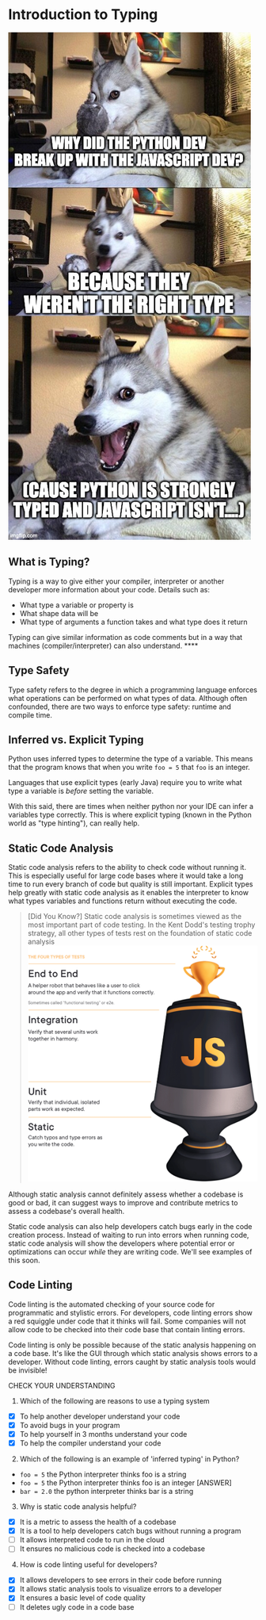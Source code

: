 # Introduction to Typing

![dad joke about types dating](/images/memes/type_dating_meme.jpg)

## What is Typing?

Typing is a way to give either your compiler, interpreter or another developer more information about your code. Details such as:

- What type a variable or property is 
- What shape data will be
- What type of arguments a function takes and what type does it return

Typing can give similar information as code comments but in a way that machines (compiler/interpreter) can also understand. ****

## Type Safety

Type safety refers to the degree in which a programming language enforces what operations can be performed on what types of data. Although often confounded, there are two ways to enforce type safety: runtime and compile time.

## Inferred vs. Explicit Typing

Python uses inferred types to determine the type of a variable. This means that the program knows that when you write `foo = 5` that `foo` is an integer.

Languages that use explicit types (early Java) require you to write what type a variable is *before* setting the variable. 

With this said, there are times when neither python nor your IDE can infer a variables type correctly. This is where explicit typing (known in the Python world as "type hinting"), can really help.

## Static Code Analysis

Static code analysis refers to the ability to check code without running it. This is especially useful for large code bases where it would take a long time to run every branch of code but quality is still important. Explicit types help greatly with static code analysis as it enables the interpreter to know what types variables and functions return without executing the code.

> [Did You Know?] Static code analysis is sometimes viewed as the most important part of code testing. In the Kent Dodd's testing trophy strategy, all other types of tests rest on the foundation of static code analysis
![testing trophy from Kent C Dodds](/images/trophy_testing.webp)


Although static analysis cannot definitely assess whether a codebase is good or bad, it can suggest ways to improve and contribute metrics to assess a codebase's overall health.

Static code analysis can also help developers catch bugs early in the code creation process. Instead of waiting to run into errors when running code, static code analysis will show the developers where potential error or optimizations can occur *while* they are writing code. We'll see examples of this soon.

## Code Linting

Code linting is the automated checking of your source code for programmatic and stylistic errors. For developers, code linting errors show a red squiggle under code that it thinks will fail. Some companies will not allow code to be checked into their code base that contain linting errors.

Code linting is only be possible because of the static analysis happening on a code base. It's like the GUI through which static analysis shows errors to a developer. Without code linting, errors caught by static analysis tools would be invisible!

CHECK YOUR UNDERSTANDING

1. Which of the following are reasons to use a typing system

- [x] To help another developer understand your code
- [x] To avoid bugs in your program
- [x] To help yourself in 3 months understand your code
- [x] To help the compiler understand your code

2. Which of the following is an example of 'inferred typing' in Python?

- `foo = 5` the Python interpreter thinks foo is a string
- `foo = 5` the Python interpreter thinks foo is an integer [ANSWER]
- `bar = 2.0` the python interpreter thinks bar is a string

3. Why is static code analysis helpful?

- [x] It is a metric to assess the health of a codebase
- [x] It is a tool to help developers catch bugs without running a program
- [ ] It allows interpreted code to run in the cloud
- [ ] It ensures no malicious code is checked into a codebase

4. How is code linting useful for developers?

-  [x] It allows developers to see errors in their code before running
-  [x] It allows static analysis tools to visualize errors to a developer
-  [x] It ensures a basic level of code quality
-  [ ] It deletes ugly code in a code base